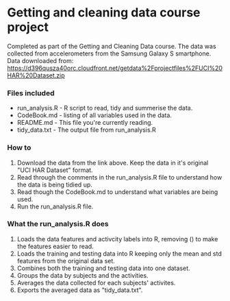 # Getting and cleaning data course project

Completed as part of the Getting and Cleaning Data course.
The data was collected from accelerometers from the Samsung Galaxy S smartphone.  
Data downloaded from:
<https://d396qusza40orc.cloudfront.net/getdata%2Fprojectfiles%2FUCI%20HAR%20Dataset.zip>


### Files included
* run_analysis.R - R script to read, tidy and summerise the data.
* CodeBook.md - listing of all variables used in the data. 
* README.md - This file you're currently reading.
* tidy_data.txt - The output file from run_analysis.R


### How to
1. Download the data from the link above. Keep the data in it's original "UCI HAR Dataset" format.
2. Read through the comments in the run_analysis.R file to understand how the data is being tidied up.
3. Read though the CodeBook.md to understand what variables are being used.
4. Run the run_analysis.R file.

### What the run_analysis.R does
1. Loads the data features and activcity labels into R, removing () to make the features easier to read. 
2. Loads the training and testing data into R keeping only the mean and std features from the original data set. 
3. Combines both the training and testing data into one dataset.
4. Groups the data by subjects and the activities. 
5. Averages the data collected for each subjects' activites.
6. Exports the averaged data as "tidy_data.txt".
